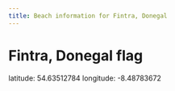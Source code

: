 ```yaml
---
title: Beach information for Fintra, Donegal
---
```

# Fintra, Donegal <span class="material-icons blue-flag">flag</span>

<div class="location-info">latitude: 54.63512784 longitude: -8.48783672</div>
<div></div>